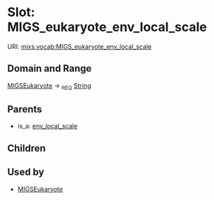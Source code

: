
# Slot: MIGS_eukaryote_env_local_scale




URI: [mixs.vocab:MIGS_eukaryote_env_local_scale](https://w3id.org/mixs/vocab/MIGS_eukaryote_env_local_scale)


## Domain and Range

[MIGSEukaryote](MIGSEukaryote.md) ->  <sub>REQ</sub> [String](types/String.md)

## Parents

 *  is_a: [env_local_scale](env_local_scale.md)

## Children


## Used by

 * [MIGSEukaryote](MIGSEukaryote.md)
